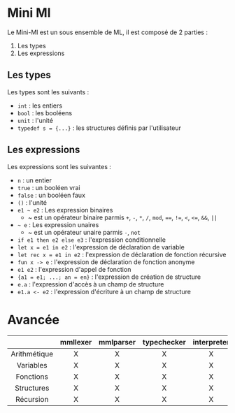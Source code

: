 # Mini Ml

Le Mini-Ml est un sous ensemble de ML, il est composé de 2 parties :
1. Les types
2. Les expressions

## Les types

Les types sont les suivants :
- `int` : les entiers
- `bool` : les booléens
- `unit` : l'unité
- `typedef s = {...}` : les structures définis par l'utilisateur

## Les expressions

Les expressions sont les suivantes :
- `n` : un entier
- `true` : un booléen vrai
- `false` : un booléen faux
- `()` : l'unité
- `e1 ~ e2` : Les expression binaires
    - ~ est un opérateur binaire parmis `+`, `-`, `*`, `/`, `mod`, `==`, `!=`, `<`, `<=`, `&&`, `||`
- `~ e` : Les expression unaires
    - ~ est un opérateur unaire parmis `-`, `not`
- `if e1 then e2 else e3` : l'expression conditionnelle
- `let x = e1 in e2` : l'expression de déclaration de variable
- `let rec x = e1 in e2` : l'expression de déclaration de fonction récursive
- `fun x -> e` : l'expression de déclaration de fonction anonyme
- `e1 e2` : l'expression d'appel de fonction
- `{a1 = e1; ...; an = en}` : l'expression de création de structure
- `e.a` : l'expression d'accès à un champ de structure
- `e1.a <- e2` : l'expression d'écriture à un champ de structure



# Avancée

|              | mmllexer | mmlparser | typechecker | interpreter |
|:------------:|:--------:|:---------:|:-----------:|:-----------:|
| Arithmétique |     X    |     X     |      X      |      X      |
|   Variables  |     X    |     X     |      X      |      X      |
|   Fonctions  |     X    |     X     |      X      |      X      |
|  Structures  |     X    |     X     |      X      |      X      |
|   Récursion  |     X    |     X     |      X      |      X      |